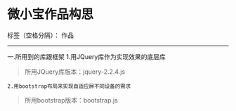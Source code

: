 ﻿# 微小宝作品构思

标签（空格分隔）： 作品

---

一.所用到的库跟框架
    1.用JQuery库作为实现效果的底层库
>   所用JQuery库版本：jquery-2.2.4.js

    2.用bootstrap布局来实现自适应屏不同设备的需求
>   所用bootstrap版本：bootstrap.js

    




